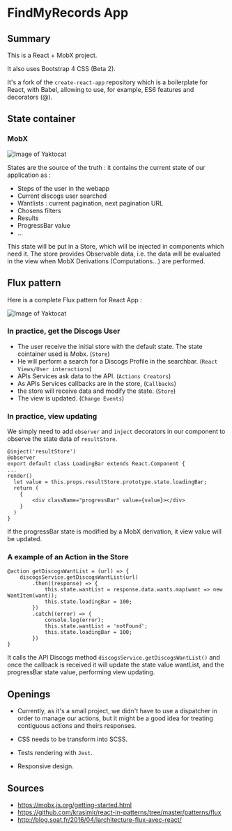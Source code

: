 # FindMyRecords App

## Summary

This is a React + MobX project.

It also uses Bootstrap 4 CSS (Beta 2).

It's a fork of the `create-react-app` repository which is a boilerplate for React, with Babel,
allowing to use, for example, ES6 features and decorators (@).

## State container

### MobX

![Image of Yaktocat](https://mobx.js.org/getting-started-assets/overview.png)

States are the source of the truth : it contains the current state of our application as :

- Steps of the user in the webapp
- Current discogs user searched
- Wantlists : current pagination, next pagination URL
- Chosens filters
- Results
- ProgressBar value
- ...

This state will be put in a Store, which will be injected in components which need it.
The store provides Observable data, i.e. the data will be evaluated in the view when MobX Derivations (Computations...)
are performed. 

## Flux pattern 

Here is a complete Flux pattern for React App :

![Image of Yaktocat](http://blog.soat.fr/wp-content/uploads/2016/04/flux-diagram-white-background.png)


### In practice, get the Discogs User

- The user receive the initial store with the default state. The state cointainer used is Mobx. (`Store`)
- He will perform a search for a Discogs Profile in the searchbar. (`React Views/User interactions`)
- APIs Services ask data to the API. (`Actions Creators`)
- As APIs Services callbacks are in the store, (`Callbacks`)
- the store will receive data and modify the state. (`Store`)
- The view is updated. (`Change Events`)


### In practice, view updating

We simply need to add `observer` and `inject` decorators in our component to observe the state data of `resultStore`.

    @inject('resultStore')
    @observer
    export default class LoadingBar extends React.Component {
    ...
    render() 
      let value = this.props.resultStore.prototype.state.loadingBar;
      return (
        {
            <div className="progressBar" value={value}></div>
        }
      )
    }

If the progressBar state is modified by a MobX derivation, it view value will be updated.

### A example of an Action in the Store
    @action getDiscogsWantList = (url) => {
        discogsService.getDiscogsWantList(url)
            .then((response) => {
                this.state.wantList = response.data.wants.map(want => new WantItem(want));
                this.state.loadingBar = 100;
            })
            .catch((error) => {
                console.log(error);
                this.state.wantList = 'notFound';
                this.state.loadingBar = 100;
            })
    }

It calls the API Discogs method `discogsService.getDiscogsWantList()` and once the callback is received it will update the state value wantList, and the progressBar state value, performing view updating.


## Openings

- Currently, as it's a small project, we didn't have to use a dispatcher in order to manage our actions, but it might be a good idea for treating contiguous actions and theirs responses.

- CSS needs to be transform into SCSS.

- Tests rendering with `Jest`.

- Responsive design.

## Sources

* https://mobx.js.org/getting-started.html
* https://github.com/krasimir/react-in-patterns/tree/master/patterns/flux
* http://blog.soat.fr/2016/04/larchitecture-flux-avec-react/